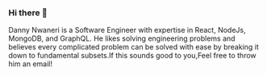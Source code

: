 ### Hi there 👋

<P>Danny Nwaneri is a  Software Engineer with expertise in React, NodeJs, MongoDB, and GraphQL. He likes solving engineering problems and believes every complicated problem can be solved with ease by breaking it down to fundamental subsets.If this sounds good to you,Feel free to throw him an email!

</P>

<!--
**dannwaneri/dannwaneri** is a ✨ _special_ ✨ repository because its `README.md` (this file) appears on your GitHub profile.

Here are some ideas to get you started:

- 🔭 I’m currently working on ...
- 🌱 I’m currently learning ...
- 👯 I’m looking to collaborate on ...
- 🤔 I’m looking for help with ...
- 💬 Ask me about ...
- 📫 How to reach me: ...
- 😄 Pronouns: ...
- ⚡ Fun fact: ...
-->
